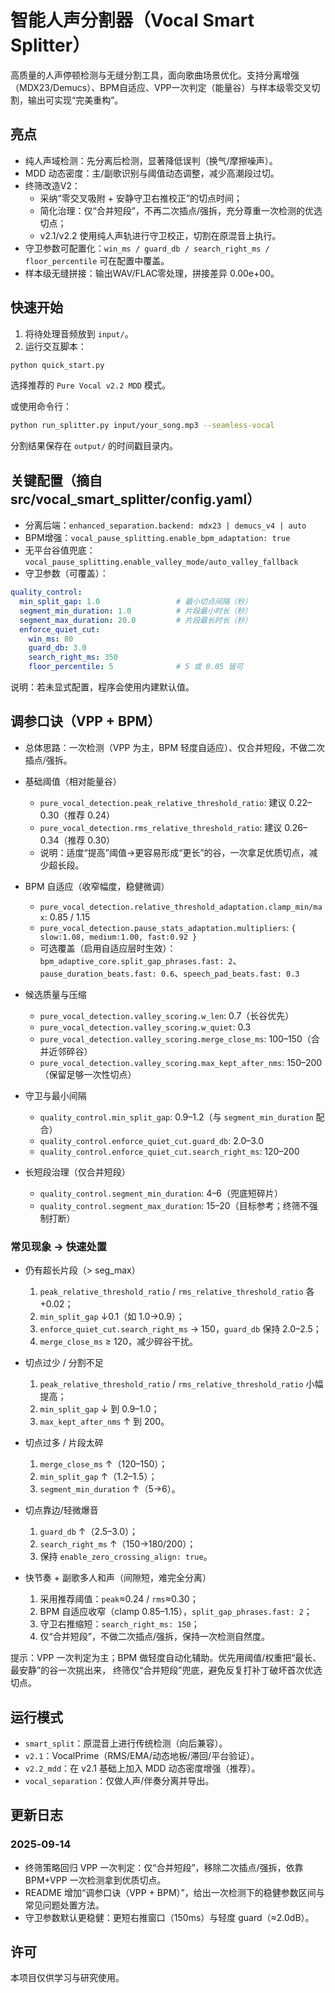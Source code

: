 # 智能人声分割器（Vocal Smart Splitter）

高质量的人声停顿检测与无缝分割工具，面向歌曲场景优化。支持分离增强（MDX23/Demucs）、BPM自适应、VPP一次判定（能量谷）与样本级零交叉切割，输出可实现“完美重构”。

## 亮点
- 纯人声域检测：先分离后检测，显著降低误判（换气/摩擦噪声）。
- MDD 动态密度：主/副歌识别与阈值动态调整，减少高潮段过切。
- 终筛改造V2：
  - 采纳“零交叉吸附 + 安静守卫右推校正”的切点时间；
  - 简化治理：仅“合并短段”，不再二次插点/强拆，充分尊重一次检测的优选切点；
  - v2.1/v2.2 使用纯人声轨进行守卫校正，切割在原混音上执行。
- 守卫参数可配置化：`win_ms / guard_db / search_right_ms / floor_percentile` 可在配置中覆盖。
- 样本级无缝拼接：输出WAV/FLAC零处理，拼接差异 0.00e+00。

## 快速开始
1) 将待处理音频放到 `input/`。
2) 运行交互脚本：
```bash
python quick_start.py
```
选择推荐的 `Pure Vocal v2.2 MDD` 模式。

或使用命令行：
```bash
python run_splitter.py input/your_song.mp3 --seamless-vocal
```
分割结果保存在 `output/` 的时间戳目录内。

## 关键配置（摘自 src/vocal_smart_splitter/config.yaml）
- 分离后端：`enhanced_separation.backend: mdx23 | demucs_v4 | auto`
- BPM增强：`vocal_pause_splitting.enable_bpm_adaptation: true`
- 无平台谷值兜底：`vocal_pause_splitting.enable_valley_mode/auto_valley_fallback`
- 守卫参数（可覆盖）：
```yaml
quality_control:
  min_split_gap: 1.0                 # 最小切点间隔（秒）
  segment_min_duration: 1.0          # 片段最小时长（秒）
  segment_max_duration: 20.0         # 片段最长时长（秒）
  enforce_quiet_cut:
    win_ms: 80
    guard_db: 3.0
    search_right_ms: 350
    floor_percentile: 5              # 5 或 0.05 皆可
```
说明：若未显式配置，程序会使用内建默认值。

## 调参口诀（VPP + BPM）
- 总体思路：一次检测（VPP 为主，BPM 轻度自适应）、仅合并短段，不做二次插点/强拆。

- 基础阈值（相对能量谷）
  - `pure_vocal_detection.peak_relative_threshold_ratio`: 建议 0.22–0.30（推荐 0.24）
  - `pure_vocal_detection.rms_relative_threshold_ratio`: 建议 0.26–0.34（推荐 0.30）
  - 说明：适度“提高”阈值→更容易形成“更长”的谷，一次拿足优质切点，减少超长段。

- BPM 自适应（收窄幅度，稳健微调）
  - `pure_vocal_detection.relative_threshold_adaptation.clamp_min/max`: 0.85 / 1.15
  - `pure_vocal_detection.pause_stats_adaptation.multipliers`: `{ slow:1.08, medium:1.00, fast:0.92 }`
  - 可选覆盖（启用自适应层时生效）：`bpm_adaptive_core.split_gap_phrases.fast: 2`、`pause_duration_beats.fast: 0.6`、`speech_pad_beats.fast: 0.3`

- 候选质量与压缩
  - `pure_vocal_detection.valley_scoring.w_len`: 0.7（长谷优先）
  - `pure_vocal_detection.valley_scoring.w_quiet`: 0.3
  - `pure_vocal_detection.valley_scoring.merge_close_ms`: 100–150（合并近邻碎谷）
  - `pure_vocal_detection.valley_scoring.max_kept_after_nms`: 150–200（保留足够一次性切点）

- 守卫与最小间隔
  - `quality_control.min_split_gap`: 0.9–1.2（与 `segment_min_duration` 配合）
  - `quality_control.enforce_quiet_cut.guard_db`: 2.0–3.0
  - `quality_control.enforce_quiet_cut.search_right_ms`: 120–200

- 长短段治理（仅合并短段）
  - `quality_control.segment_min_duration`: 4–6（兜底短碎片）
  - `quality_control.segment_max_duration`: 15–20（目标参考；终筛不强制打断）

### 常见现象 → 快速处置
- 仍有超长片段（> seg_max）
  1) `peak_relative_threshold_ratio` / `rms_relative_threshold_ratio` 各+0.02；
  2) `min_split_gap` ↓0.1（如 1.0→0.9）；
  3) `enforce_quiet_cut.search_right_ms` → 150，`guard_db` 保持 2.0–2.5；
  4) `merge_close_ms` ≥ 120，减少碎谷干扰。

- 切点过少 / 分割不足
  1) `peak_relative_threshold_ratio` / `rms_relative_threshold_ratio` 小幅提高；
  2) `min_split_gap` ↓ 到 0.9–1.0；
  3) `max_kept_after_nms` ↑ 到 200。

- 切点过多 / 片段太碎
  1) `merge_close_ms` ↑（120–150）；
  2) `min_split_gap` ↑（1.2–1.5）；
  3) `segment_min_duration` ↑（5→6）。

- 切点靠边/轻微爆音
  1) `guard_db` ↑（2.5–3.0）；
  2) `search_right_ms` ↑（150→180/200）；
  3) 保持 `enable_zero_crossing_align: true`。

- 快节奏 + 副歌多人和声（间隙短，难完全分离）
  1) 采用推荐阈值：`peak`≈0.24 / `rms`≈0.30；
  2) BPM 自适应收窄（clamp 0.85–1.15），`split_gap_phrases.fast: 2`；
  3) 守卫右推缩短：`search_right_ms: 150`；
  4) 仅“合并短段”，不做二次插点/强拆，保持一次检测自然度。

提示：VPP 一次判定为主；BPM 做轻度自动化辅助。优先用阈值/权重把“最长、最安静”的谷一次挑出来，
终筛仅“合并短段”兜底，避免反复打补丁破坏首次优选切点。

## 运行模式
- `smart_split`：原混音上进行传统检测（向后兼容）。
- `v2.1`：VocalPrime（RMS/EMA/动态地板/滞回/平台验证）。
- `v2.2_mdd`：在 v2.1 基础上加入 MDD 动态密度增强（推荐）。
- `vocal_separation`：仅做人声/伴奏分离并导出。

## 更新日志
### 2025‑09‑14
- 终筛策略回归 VPP 一次判定：仅“合并短段”，移除二次插点/强拆，依靠 BPM+VPP 一次检测拿到优质切点。
- README 增加“调参口诀（VPP + BPM）”，给出一次检测下的稳健参数区间与常见问题处置方法。
- 守卫参数默认更稳健：更短右推窗口（150ms）与轻度 guard（≈2.0dB）。

## 许可
本项目仅供学习与研究使用。
